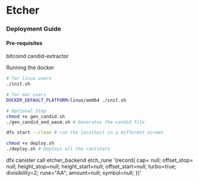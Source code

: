# Etcher

### Deployment Guide

#### Pre-requisites
bitcoind
candid-extractor

Running the docker
```bash
# for linux users
./init.sh

# for mac users
DOCKER_DEFAULT_PLATFORM=linux/amd64 ./init.sh
```

```bash
# Optional Step
chmod +x gen_candid.sh
./gen_candid_and_wasm.sh # Generates the candid file

dfx start --clean # run the localhost in a different screen

chmod +x deploy.sh
./deploy.sh # Deploys all the canisters
```

dfx canister call etcher_backend etch_rune '(record{
cap= null;
offset_stop= null;
height_stop=null;
height_start=null;
offset_start=null;
turbo=true;
divisibility=2;
rune="AA";
amount=null;
symbol=null;
})'
